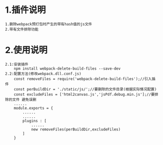 # 1.插件说明
	1.删除webpack预打包时产生的带有hash值的js文件
	2.带有文件排除功能
# 2.使用说明
	2.1:安装插件
		npm install webpack-delete-build-files --save-dev
	2.2:配置方法(修改webpack.dll.conf.js)
		const removeFiles = require('webpack-delete-build-files');//引入插件
		const perBuildDir = './static/js/';//要删除的文件目录(根据实际情况配置)
		const excludeFiles = ['html2canvas.js','jsPdf.debug.min.js'];//要排除的文件 避免误删
		......
		module.exports = {
			......
			......
			plugins : [
				......
				new removeFiles(perBuildDir,excludeFiles)
			]
		}
